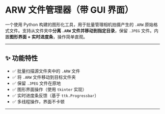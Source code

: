# ARW 文件管理器（带 GUI 界面）

一个使用 Python 构建的图形化工具，用于批量管理相机拍摄产生的 `.ARW` 原始格式文件。支持从文件夹中**分离 `.ARW` 文件并移动到指定目录**，保留 `.JPEG` 文件。内置**图形界面 + 实时进度条**，操作简单直观。

---

## ✨ 功能特性

- ✅ 批量扫描源文件夹中的 `.ARW` 文件
- ✅ 将 `.ARW` 文件移动到目标文件夹
- ✅ 保留 `.JPEG` 文件在原地
- ✅ 图形界面操作（使用 `tkinter` 实现）
- ✅ 实时进度条反馈（基于 `ttk.Progressbar`）
- ✅ 多线程操作，界面不卡顿

---
